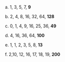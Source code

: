 a. 1, 3, 5, 7, **9**    

b. 2, 4, 8, 16, 32, 64, **128**

c.  0, 1, 4, 9, 16, 25, 36, **49**

d. 4, 16, 36, 64, **100**

e. 1, 1, 2, 3, 5, 8, **13**

f. 2,10, 12, 16, 17, 18, 19, **200**